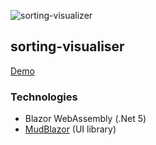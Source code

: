![sorting-visualizer](https://user-images.githubusercontent.com/39201456/140587819-cfe733be-f5a0-490c-a6f2-a1cc6b4b5e05.gif)

## sorting-visualiser 

[Demo](https://sortingvisualiser-nowhh01.netlify.app/)

### Technologies
- Blazor WebAssembly (.Net 5)
- [MudBlazor](https://mudblazor.com/) (UI library)
